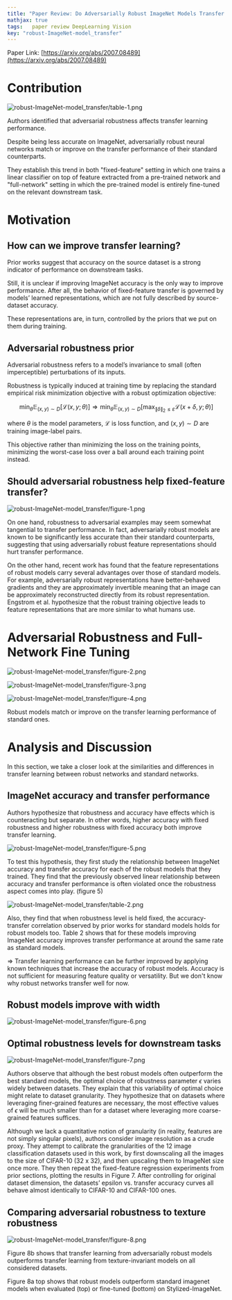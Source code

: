```yaml
---
title: "Paper Review: Do Adversarially Robust ImageNet Models Transfer Better?"
mathjax: true
tags:	paper review DeepLearning Vision
key: "robust-ImageNet-model_transfer"
---
```


Paper Link: [https://arxiv.org/abs/2007.08489](https://arxiv.org/abs/2007.08489)

# Contribution

![robust-ImageNet-model_transfer/table-1.png](/assets/images/robust-ImageNet-model_transfer/table-1.png)

Authors identified that adversarial robustness affects transfer learning performance.

Despite being less accurate on ImageNet, adversarially robust neural networks match or improve on the transfer performance of their standard counterparts.

They establish this trend in both "fixed-feature" setting in which one trains a linear classifier on top of feature extracted from a pre-trained network and "full-network" setting in which the pre-trained model is entirely fine-tuned on the relevant downstream task.

# Motivation

## How can we improve transfer learning?

Prior works suggest that accuracy on the source dataset is a strong indicator of performance on
downstream tasks.

Still, it is unclear if improving ImageNet accuracy is the only way to improve performance. After all, the behavior of fixed-feature transfer is governed by models’ learned representations, which are not fully described by source-dataset accuracy.

These representations are, in turn, controlled by the priors that we put on them during training.

## Adversarial robustness prior

Adversarial robustness refers to a model’s invariance to small (often imperceptible) perturbations of its inputs. 

Robustness is typically induced at training time by replacing the standard empirical risk minimization objective with a robust optimization objective:

$$\min _{\theta} \mathbb{E}_{(x, y) \sim D}[\mathcal{L}(x, y ; \theta)] \Longrightarrow \min _{\theta} \mathbb{E}_{(x, y) \sim D}\left[\max _{\|\delta\|_{2} \leq \varepsilon} \mathcal{L}(x+\delta, y ; \theta)\right]$$

where $\theta$ is the model parameters, $\mathcal{L}$ is loss function, and $(x, y) \sim D$ are training image-label pairs.

This objective rather than minimizing the loss on the training points, minimizing the worst-case loss over a ball around each training point instead.

## Should adversarial robustness help fixed-feature transfer?

![robust-ImageNet-model_transfer/figure-1.png](/assets/images/robust-ImageNet-model_transfer/figure-1.png)

On one hand, robustness to adversarial examples may seem somewhat tangential to transfer performance. In fact, adversarially robust models are known to be significantly less accurate than their standard counterparts, suggesting that using adversarially robust feature representations should hurt transfer performance.

On the other hand, recent work has found that the feature representations of robust models carry several advantages over those of standard models. For example, adversarially robust representations have better-behaved gradients and they are approximately invertible meaning that an image can be approximately reconstructed directly from its robust representation. Engstrom et al. hypothesize that the robust training objective leads to feature representations that are more similar to what humans use.

# Adversarial Robustness and Full-Network Fine Tuning

![robust-ImageNet-model_transfer/figure-2.png](/assets/images/robust-ImageNet-model_transfer/figure-2.png)

![robust-ImageNet-model_transfer/figure-3.png](/assets/images/robust-ImageNet-model_transfer/figure-3.png)

![robust-ImageNet-model_transfer/figure-4.png](/assets/images/robust-ImageNet-model_transfer/figure-4.png)

Robust models match or improve on the transfer learning performance of standard ones.

# Analysis and Discussion

In this section, we take a closer look at the similarities and differences in transfer learning between robust networks and standard networks.

## ImageNet accuracy and transfer performance

Authors hypothesize that robustness and accuracy have effects which is counteracting but separate. In other words, higher accuracy with fixed robustness and higher robustness with fixed accuracy both improve transfer learning.

![robust-ImageNet-model_transfer/figure-5.png](/assets/images/robust-ImageNet-model_transfer/figure-5.png)

To test this hypothesis, they first study the relationship between ImageNet accuracy and transfer accuracy for each of the robust models that they trained. They find that the previously observed linear relationship between accuracy and transfer performance is often violated once the robustness aspect comes into play. (figure 5)

![robust-ImageNet-model_transfer/table-2.png](/assets/images/robust-ImageNet-model_transfer/table-2.png)

Also, they find that when robustness level is held fixed, the accuracy-transfer correlation observed by prior works for standard models holds for robust models too. Table 2 shows that for these models improving ImageNet accuracy improves transfer performance at around the same rate as standard models.

⇒ Transfer learning performance can be further improved by applying known techniques that increase the accuracy of robust models. Accuracy is not sufficient for measuring feature quality or versatility. But we don't know why robust networks transfer well for now.

## Robust models improve with width

![robust-ImageNet-model_transfer/figure-6.png](/assets/images/robust-ImageNet-model_transfer/figure-6.png)

## Optimal robustness levels for downstream tasks

![robust-ImageNet-model_transfer/figure-7.png](/assets/images/robust-ImageNet-model_transfer/figure-7.png)

Authors observe that although the best robust models often outperform the best standard models, the optimal choice of robustness parameter $\epsilon$ varies widely between datasets. They explain that this variability of optimal choice might relate to dataset granularity. They hypothesize that on datasets where leveraging finer-grained features are necessary, the most effective values of $\epsilon$ will be much smaller than for a dataset where leveraging more coarse-grained features suffices.

Although we lack a quantitative notion of granularity (in reality, features are not simply singular pixels), authors consider image resolution as a crude proxy. They attempt to calibrate the granularities of the 12 image classification datasets used in this work, by first downscaling all the images to the size of CIFAR-10 (32 x 32), and then upscaling them to ImageNet size once more. They then repeat the fixed-feature regression experiments from prior sections, plotting the results in Figure 7. After controlling for original dataset dimension, the datasets’ epsilon vs. transfer accuracy curves all behave almost identically to CIFAR-10 and CIFAR-100 ones.

## Comparing adversarial robustness to texture robustness

![robust-ImageNet-model_transfer/figure-8.png](/assets/images/robust-ImageNet-model_transfer/figure-8.png)

Figure 8b shows that transfer learning from adversarially robust models outperforms transfer learning from texture-invariant models on all considered datasets.

Figure 8a top shows that robust models outperform standard imagenet models when evaluated (top) or fine-tuned (bottom) on Stylized-ImageNet.